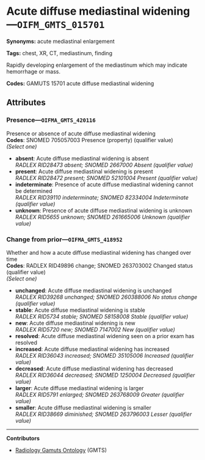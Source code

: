 # Acute diffuse mediastinal widening—`OIFM_GMTS_015701`

**Synonyms:** acute mediastinal enlargement

**Tags:** chest, XR, CT, mediastinum, finding

Rapidly developing enlargement of the mediastinum which may indicate hemorrhage or mass.

**Codes:** GAMUTS 15701 acute diffuse mediastinal widening

## Attributes

### Presence—`OIFMA_GMTS_420116`

Presence or absence of acute diffuse mediastinal widening  
**Codes**: SNOMED 705057003 Presence (property) (qualifier value)  
*(Select one)*

- **absent**: Acute diffuse mediastinal widening is absent  
_RADLEX RID28473 absent; SNOMED 2667000 Absent (qualifier value)_
- **present**: Acute diffuse mediastinal widening is present  
_RADLEX RID28472 present; SNOMED 52101004 Present (qualifier value)_
- **indeterminate**: Presence of acute diffuse mediastinal widening cannot be determined  
_RADLEX RID39110 indeterminate; SNOMED 82334004 Indeterminate (qualifier value)_
- **unknown**: Presence of acute diffuse mediastinal widening is unknown  
_RADLEX RID5655 unknown; SNOMED 261665006 Unknown (qualifier value)_

### Change from prior—`OIFMA_GMTS_418952`

Whether and how a acute diffuse mediastinal widening has changed over time  
**Codes**: RADLEX RID49896 change; SNOMED 263703002 Changed status (qualifier value)  
*(Select one)*

- **unchanged**: Acute diffuse mediastinal widening is unchanged  
_RADLEX RID39268 unchanged; SNOMED 260388006 No status change (qualifier value)_
- **stable**: Acute diffuse mediastinal widening is stable  
_RADLEX RID5734 stable; SNOMED 58158008 Stable (qualifier value)_
- **new**: Acute diffuse mediastinal widening is new  
_RADLEX RID5720 new; SNOMED 7147002 New (qualifier value)_
- **resolved**: Acute diffuse mediastinal widening seen on a prior exam has resolved  
- **increased**: Acute diffuse mediastinal widening has increased  
_RADLEX RID36043 increased; SNOMED 35105006 Increased (qualifier value)_
- **decreased**: Acute diffuse mediastinal widening has decreased  
_RADLEX RID36044 decreased; SNOMED 1250004 Decreased (qualifier value)_
- **larger**: Acute diffuse mediastinal widening is larger  
_RADLEX RID5791 enlarged; SNOMED 263768009 Greater (qualifier value)_
- **smaller**: Acute diffuse mediastinal widening is smaller  
_RADLEX RID38669 diminished; SNOMED 263796003 Lesser (qualifier value)_

---

**Contributors**

- [Radiology Gamuts Ontology](https://gamuts.net/) (GMTS)